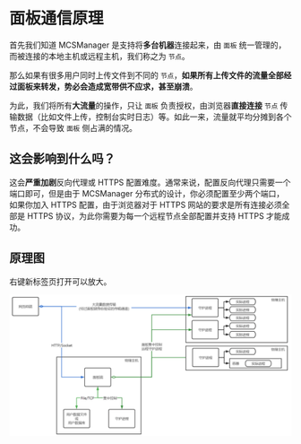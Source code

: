 # 面板通信原理

首先我们知道 MCSManager 是支持将**多台机器**连接起来，由 `面板` 统一管理的，而被连接的本地主机或远程主机，我们称之为 `节点`。

那么如果有很多用户同时上传文件到不同的 `节点`，**如果所有上传文件的流量全部经过面板来转发，势必会造成宽带供不应求，甚至崩溃**。

为此，我们将所有**大流量**的操作，只让 `面板` 负责授权，由浏览器**直接连接** `节点` 传输数据（比如文件上传，控制台实时日志）等。如此一来，流量就平均分摊到各个节点，不会导致 `面板` 侧占满的情况。

## 这会影响到什么吗？

这会**严重加剧**反向代理或 HTTPS 配置难度。通常来说，配置反向代理只需要一个端口即可，但是由于 MCSManager 分布式的设计，你必须配置至少两个端口，如果你加入 HTTPS 配置，由于浏览器对于 HTTPS 网站的要求是所有连接必须全部是 HTTPS 协议，为此你需要为每一个远程节点全部配置并支持 HTTPS 才能成功。

## 原理图

右键新标签页打开可以放大。

![分布式原理图](../images/zh_cn/distributed_principle.png)
